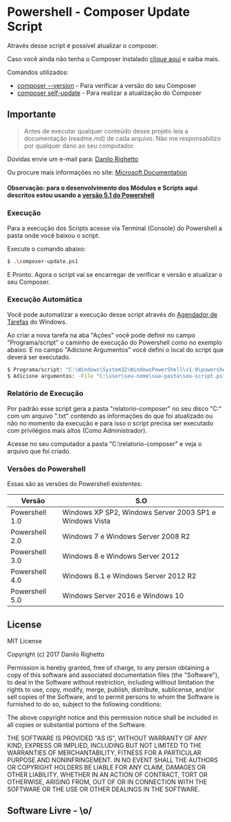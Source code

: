 # Powershell - Composer Update Script

Através desse script é possível atualizar o composer.

Caso você ainda não tenha o Composer instalado [clique aqui](https://getcomposer.org/download/) e saiba mais.

Comandos utilizados:
  - [composer --version](https://getcomposer.org/doc/articles/versions.md) - Para verificar a versão do seu Composer
  - [composer self-update](https://getcomposer.org/doc/03-cli.md#self-update-selfupdate-) - Para realizar a atualização do Composer

Importante
----

> Antes de executar qualquer conteúdo desse projeto leia a documentação (readme.md) de cada arquivo. Não me responsabilizo por qualquer dano ao seu computador.

Dúvidas envie um e-mail para: [Danilo Righetto](mailto:danilonewtrue@gmail.com)

Ou procure mais informações no site: [Microsoft Documentation](https://docs.microsoft.com/pt-br/powershell/scripting/getting-started/getting-started-with-windows-powershell?view=powershell-5.1)

#### Observação: para o desenvolvimento dos Módulos e Scripts aqui descritos estou usando a [versão 5.1 do Powershell]()

### Execução

Para a execução dos Scripts acesse via Terminal (Console) do Powershell a pasta onde você baixou o script.

Execute o comando abaixo:

```sh
$ .\composer-update.ps1
```

E Pronto. Agora o script vai se encarregar de verificar e versão e atualizar o seu Composer.

### Execução Automática

Você pode automatizar a execução desse script através do [Agendador de Tarefas]() do Windows.

Ao criar a nova tarefa na aba "Ações" você pode definir no campo "Programa/script" o caminho de execução do Powershell como no exemplo abaixo. E no campo "Adicione Argumentos" você defini o local do script que deverá ser executado.

```sh
$ Programa/script: "C:\Windows\System32\WindowsPowerShell\v1.0\powershell.exe"
$ Adicione argumentos: -File "C:\user\seu-nome\sua-pasta\seu-script.ps1"
```

### Relatório de Execução

Por padrão esse script gera a pasta "relatorio-composer" no seu disco "C:\" com um arquivo ".txt" contendo as informações do que foi atualizado ou não no momento da execução e para isso o script precisa ser executado com privilégios mais altos (Como Administrador).

Acesse no seu computador a pasta "C:\relatorio-composer\" e veja o arquivo que foi criado.

### Versões do Powershell

Essas são as versões do Powershell existentes:

| Versão | S.O |
| ------ | ------ |
| Powershell 1.0 | Windows XP SP2, Windows Server 2003 SP1 e Windows Vista |
| Powershell 2.0 | Windows 7 e Windows Server 2008 R2 |
| Powershell 3.0 | Windows 8 e Windows Server 2012 |
| Powershell 4.0 | Windows 8.1 e Windows Server 2012 R2 |
| Powershell 5.0 | Windows Server 2016 e Windows 10 |


License
----

MIT License

Copyright (c) 2017 Danilo Righetto

Permission is hereby granted, free of charge, to any person obtaining a copy
of this software and associated documentation files (the "Software"), to deal
in the Software without restriction, including without limitation the rights
to use, copy, modify, merge, publish, distribute, sublicense, and/or sell
copies of the Software, and to permit persons to whom the Software is
furnished to do so, subject to the following conditions:

The above copyright notice and this permission notice shall be included in all
copies or substantial portions of the Software.

THE SOFTWARE IS PROVIDED "AS IS", WITHOUT WARRANTY OF ANY KIND, EXPRESS OR
IMPLIED, INCLUDING BUT NOT LIMITED TO THE WARRANTIES OF MERCHANTABILITY,
FITNESS FOR A PARTICULAR PURPOSE AND NONINFRINGEMENT. IN NO EVENT SHALL THE
AUTHORS OR COPYRIGHT HOLDERS BE LIABLE FOR ANY CLAIM, DAMAGES OR OTHER
LIABILITY, WHETHER IN AN ACTION OF CONTRACT, TORT OR OTHERWISE, ARISING FROM,
OUT OF OR IN CONNECTION WITH THE SOFTWARE OR THE USE OR OTHER DEALINGS IN THE
SOFTWARE.


Software Livre - \o/
----

[//]: # (These are reference links used in the body of this note and get stripped out when the markdown processor does its job. There is no need to format nicely because it shouldn't be seen. Thanks SO - http://stackoverflow.com/questions/4823468/store-comments-in-markdown-syntax)


   [dill]: <https://github.com/joemccann/dillinger>
   [dillinger]: <https://dillinger.io/>
   [git-repo-url]: <https://github.com/joemccann/dillinger.git>
   [Composer-Documentation]: <https://getcomposer.org/doc/03-cli.md>
